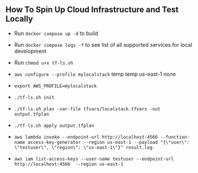 ## How To Spin Up Cloud Infrastructure and Test Locally

- Run ``` docker compose up -d ``` to build
- Run ``` docker compose logs -f ``` to see list of all supported services for local development
- Run ``` chmod u+x tf-ls.sh ```
- ``` aws configure --profile mylocalstack ```
temp
temp
us-east-1
none

- ``` export AWS_PROFILE=mylocalstack ```
- ``` ./tf-ls.sh init ```
- ``` ./tf-ls.sh plan -var-file tfvars/localstack.tfvars -out output.tfplan ```
- ``` ./tf-ls.sh apply output.tfplan ```

- ``` aws lambda invoke --endpoint-url http://localhost:4566 --function-name access-key-generator --region us-east-1 --payload "{\"user\": \"testuser\", \"region\": \"us-east-1\"}" result.log ```

- ``` aws iam list-access-keys --user-name testuser --endpoint-url http://localhost:4566  --region us-east-1 ```